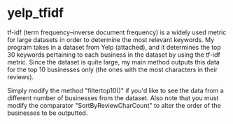 # yelp_tfidf
tf-idf (term frequency–inverse document frequency) is a widely used metric for large datasets in order to determine the most relevant keywords. 
My program takes in a dataset from Yelp (attached), and it determines the top 30 keywords pertaining to each business in the dataset by using
the tf-idf metric. Since the dataset is quite large, my main method outputs this data for the top 10 businesses only (the ones with the most
characters in their reviews). 


Simply modify the method "filtertop10()" if you'd like to see the data from a different number of businesses from the dataset.
Also note that you must modify the comparator "SortByReviewCharCount" to alter the order of the businesses to be outputted.


